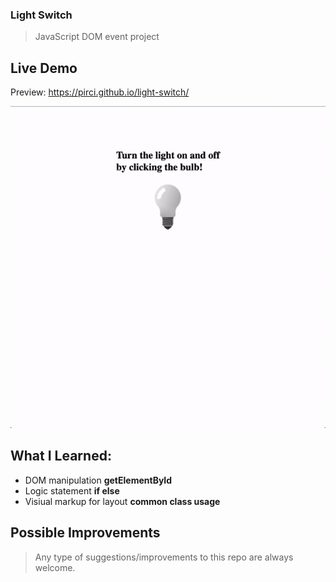 ### Light Switch
> JavaScript DOM event project

## Live Demo

Preview: https://pirci.github.io/light-switch/

![portfolio-homepage](img/demo.gif)

## What I Learned:

- DOM manipulation **getElementById**
- Logic statement **if else**
- Visiual markup for layout **common class usage**

## Possible Improvements

> Any type of suggestions/improvements to this repo are always welcome.
